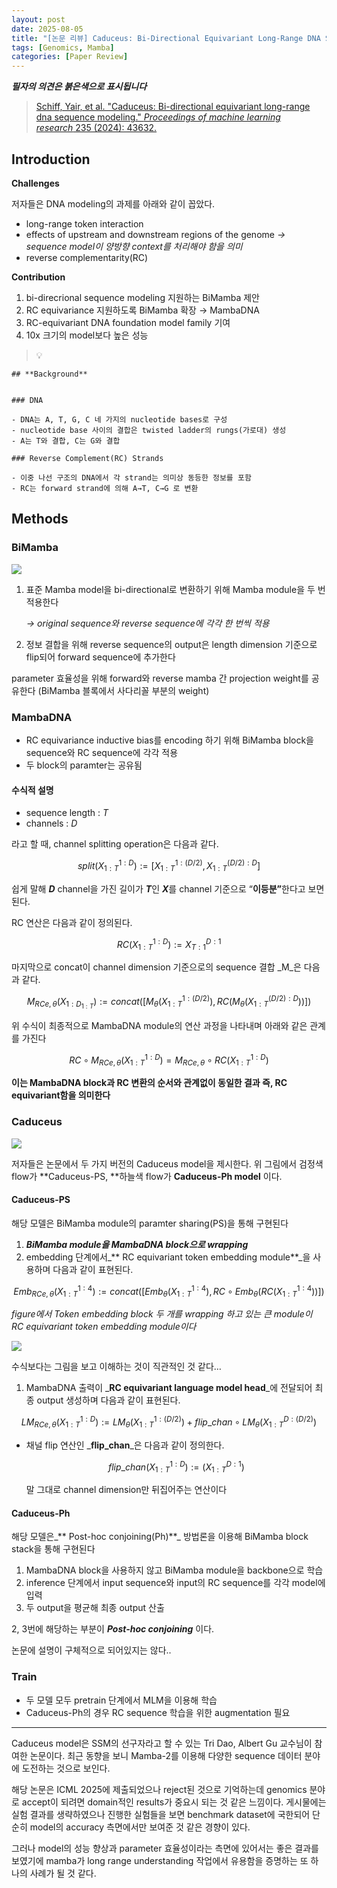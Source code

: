 ```yaml
---
layout: post
date: 2025-08-05
title: "[논문 리뷰] Caduceus: Bi-Directional Equivariant Long-Range DNA Sequence Modeling"
tags: [Genomics, Mamba]
categories: [Paper Review]
---
```


<span class="notion-red">_**필자의 의견은 붉은색으로 표시됩니다**_</span>


> [Schiff, Yair, et al. "Caduceus: Bi-directional equivariant long-range dna sequence modeling." ](https://pmc.ncbi.nlm.nih.gov/articles/PMC12189541/)[_Proceedings of machine learning research_](https://pmc.ncbi.nlm.nih.gov/articles/PMC12189541/)[ 235 (2024): 43632.](https://pmc.ncbi.nlm.nih.gov/articles/PMC12189541/)



## Introduction


**Challenges**


저자들은 DNA modeling의 과제를 아래와 같이 꼽았다.

- long-range token interaction
- effects of upstream and downstream regions of the genome 
_→ sequence model이 양방향 context를 처리해야 함을 의미_
- reverse complementarity(RC)

**Contribution**

1. bi-direcrional sequence modeling 지원하는 BiMamba 제안
1. RC equivariance 지원하도록 BiMamba 확장 → MambaDNA
1. RC-equivariant DNA foundation model family 기여
1. 10x 크기의 model보다 높은 성능

> 💡 


	## **Background**


	### DNA

	- DNA는 A, T, G, C 네 가지의 nucleotide bases로 구성
	- nucleotide base 사이의 결합은 twisted ladder의 rungs(가로대) 생성
	- A는 T와 결합, C는 G와 결합

	### Reverse Complement(RC) Strands

	- 이중 나선 구조의 DNA에서 각 strand는 의미상 동등한 정보를 포함
	- RC는 forward strand에 의해 A→T, C→G 로 변환


## Methods



### BiMamba


![](https://prod-files-secure.s3.us-west-2.amazonaws.com/542b861c-36a8-4051-84e5-8804b6728dba/2c247d59-7815-4980-99f0-8f0d21f445a7/image.png?X-Amz-Algorithm=AWS4-HMAC-SHA256&X-Amz-Content-Sha256=UNSIGNED-PAYLOAD&X-Amz-Credential=ASIAZI2LB466TLQWBB3G%2F20250921%2Fus-west-2%2Fs3%2Faws4_request&X-Amz-Date=20250921T070112Z&X-Amz-Expires=3600&X-Amz-Security-Token=IQoJb3JpZ2luX2VjEIX%2F%2F%2F%2F%2F%2F%2F%2F%2F%2FwEaCXVzLXdlc3QtMiJHMEUCICdFdf3reHYq6fUphGKJw7VTb8mEuhh%2FXHKPE6FzMW6lAiEA5DpUc5%2F9cmCR07YpqlPnSccuPIkrx8Lk%2B6dlxKbqURIqiAQI%2Fv%2F%2F%2F%2F%2F%2F%2F%2F%2F%2FARAAGgw2Mzc0MjMxODM4MDUiDEjM3B8h76MuMYxycircA%2FxUqE2JpM8V2SYEbvsY4NwbXATAAQQeH8zR4dAFPPAfCI0CU1Z%2BdHXyd9kmi16%2BXUbt69QIrWpVz8%2FRNR1vLxQz1lf7IEZXyuTmuc%2F1%2Fm5I37o5ja6agtsUidbavNrezsh3mds77HnFt6Zr42qOl%2FamPbwW4CyP7DgR8jjtMGgLryRJX3XYJsfKZ68LExVrIuO3cPKmg4q6nY8XitdN2kGDC%2B5IYyMPrMMnzwkDYRWyYImA3HmtrhStVm8mJ2yMhh13MRwkwVZy9%2BPoRvtlPQ%2BrhWgQiC6k%2BrXTom1Olv8N1H9RUEbl%2BhgRdHWVSHVWuvw%2F4%2B5ig2qGPf62%2F1bR1bk3WZeAGnZP0tsAw9OOrFIKsUnJEHIe0Xrwwlx5kJ2ER4VsnpuAWjPHBrgh%2F4ci4YJihBbwBplCsbCWOzEJ4%2FnfrpRuOkqt%2Fu9CwnLyadgm5PYj60XCz9GP6nNZaon4%2BtjeUJa%2FtiVowyJKkZxpWbN55IbbawyYUbIhlGphuV8yjGg6h1dBA4dsD5NeE0QjhZs1By%2Bi38IGWUoZAZCuDKHDm2GliMulMjTiT7wegl4c%2FrM8x9j6JprrpodA21a09p6TspSIeyL6XyXmyFCp8o18S2aIM53DGwxVMr7kMN7%2BvcYGOqUB2%2BvS71yx5kUt0QY0v4OJ2dgcAXxPs0HZgREWyLZluYoa0%2BFfLnQzR9AoxLiqr3nXdtj0vUB%2BT9sRClkgFWWc3qfchDtlnf4oA%2FVn7Hfoob6r2b9RbeMhc5wdzoQwIA4feYYlrKf3T1PoNqNWKuMkEjtoJkQf9rzK622y57YrMUgpPl6TQUGEJtSZ5tMMyeuLuhZd4ZdPszdHlSVPele5D8EyEK6%2B&X-Amz-Signature=b1705d146c471c73ae23c469877500ebe48be0c141d109abcaf094372af6638e&X-Amz-SignedHeaders=host&x-amz-checksum-mode=ENABLED&x-id=GetObject)

1. 표준 Mamba model을 bi-directional로 변환하기 위해 Mamba module을 두 번 적용한다

	_→ original sequence와 reverse sequence에 각각 한 번씩 적용_

1. 정보 결합을 위해 reverse sequence의 output은 length dimension 기준으로 flip되어 forward sequence에 추가한다

parameter 효율성을 위해 forward와 reverse mamba 간 projection weight를 공유한다 (BiMamba 블록에서 사다리꼴 부분의 weight)



### MambaDNA

- RC equivariance inductive bias를 encoding 하기 위해 BiMamba block을 sequence와 RC sequence에 각각 적용
- 두 block의 paramter는 공유됨


#### 수식적 설명

- sequence length : _T_
- channels : _D_

라고 할 때,  channel splitting operation은 다음과 같다.


$$
split(X^{1:D}_{1:T}):=[X^{1:(D/2)}_{1:T},X^{(D/2):D}_{1:T}]
$$


<span class="notion-red">쉽게 말해 </span><span class="notion-red">_**D**_</span><span class="notion-red"> channel을 가진 길이가 </span><span class="notion-red">_**T**_</span><span class="notion-red">인 </span><span class="notion-red">_**X**_</span><span class="notion-red">를 channel 기준으로 “</span><span class="notion-red">**이등분”**</span><span class="notion-red">한다고 보면 된다.</span>


RC 연산은 다음과 같이 정의된다.


$$
RC(X^{1:D}_{1:T}):=X^{D:1}_{T:1}
$$


마지막으로 concat이 channel dimension 기준으로의 sequence 결합 _M_은 다음과 같다.


$$
M_{RCe,\theta}(X_{1:D_{1:T}}):=concat([M_{\theta}(X^{1:(D/2)}_{1:T}),RC(M_{\theta}(X^{(D/2):D}_{1:T}))])
$$


위 수식이 최종적으로 MambaDNA module의 연산 과정을 나타내며 아래와 같은 관계를 가진다


$$
RC\circ M_{RCe,\theta}(X^{1:D}_{1:T}) = M_{RCe,\theta} \circ RC(X^{1:D}_{1:T})
$$


**이는 MambaDNA block과 RC 변환의 순서와 관계없이 동일한 결과 즉, RC equivariant함을 의미한다**



### Caduceus


![](https://prod-files-secure.s3.us-west-2.amazonaws.com/542b861c-36a8-4051-84e5-8804b6728dba/f94a60d7-8145-473b-aef9-7c68d3ec604a/image.png?X-Amz-Algorithm=AWS4-HMAC-SHA256&X-Amz-Content-Sha256=UNSIGNED-PAYLOAD&X-Amz-Credential=ASIAZI2LB466TLQWBB3G%2F20250921%2Fus-west-2%2Fs3%2Faws4_request&X-Amz-Date=20250921T070112Z&X-Amz-Expires=3600&X-Amz-Security-Token=IQoJb3JpZ2luX2VjEIX%2F%2F%2F%2F%2F%2F%2F%2F%2F%2FwEaCXVzLXdlc3QtMiJHMEUCICdFdf3reHYq6fUphGKJw7VTb8mEuhh%2FXHKPE6FzMW6lAiEA5DpUc5%2F9cmCR07YpqlPnSccuPIkrx8Lk%2B6dlxKbqURIqiAQI%2Fv%2F%2F%2F%2F%2F%2F%2F%2F%2F%2FARAAGgw2Mzc0MjMxODM4MDUiDEjM3B8h76MuMYxycircA%2FxUqE2JpM8V2SYEbvsY4NwbXATAAQQeH8zR4dAFPPAfCI0CU1Z%2BdHXyd9kmi16%2BXUbt69QIrWpVz8%2FRNR1vLxQz1lf7IEZXyuTmuc%2F1%2Fm5I37o5ja6agtsUidbavNrezsh3mds77HnFt6Zr42qOl%2FamPbwW4CyP7DgR8jjtMGgLryRJX3XYJsfKZ68LExVrIuO3cPKmg4q6nY8XitdN2kGDC%2B5IYyMPrMMnzwkDYRWyYImA3HmtrhStVm8mJ2yMhh13MRwkwVZy9%2BPoRvtlPQ%2BrhWgQiC6k%2BrXTom1Olv8N1H9RUEbl%2BhgRdHWVSHVWuvw%2F4%2B5ig2qGPf62%2F1bR1bk3WZeAGnZP0tsAw9OOrFIKsUnJEHIe0Xrwwlx5kJ2ER4VsnpuAWjPHBrgh%2F4ci4YJihBbwBplCsbCWOzEJ4%2FnfrpRuOkqt%2Fu9CwnLyadgm5PYj60XCz9GP6nNZaon4%2BtjeUJa%2FtiVowyJKkZxpWbN55IbbawyYUbIhlGphuV8yjGg6h1dBA4dsD5NeE0QjhZs1By%2Bi38IGWUoZAZCuDKHDm2GliMulMjTiT7wegl4c%2FrM8x9j6JprrpodA21a09p6TspSIeyL6XyXmyFCp8o18S2aIM53DGwxVMr7kMN7%2BvcYGOqUB2%2BvS71yx5kUt0QY0v4OJ2dgcAXxPs0HZgREWyLZluYoa0%2BFfLnQzR9AoxLiqr3nXdtj0vUB%2BT9sRClkgFWWc3qfchDtlnf4oA%2FVn7Hfoob6r2b9RbeMhc5wdzoQwIA4feYYlrKf3T1PoNqNWKuMkEjtoJkQf9rzK622y57YrMUgpPl6TQUGEJtSZ5tMMyeuLuhZd4ZdPszdHlSVPele5D8EyEK6%2B&X-Amz-Signature=a8ea52bf6a3c06ef8834f72799dd983f4deeb9a6f0d11ebf8d3198477078ef7c&X-Amz-SignedHeaders=host&x-amz-checksum-mode=ENABLED&x-id=GetObject)


저자들은 논문에서 두 가지 버전의 Caduceus model을 제시한다. 위 그림에서 검정색 flow가 **Caduceus-PS, **하늘색 flow가 **Caduceus-Ph model** 이다.



#### Caduceus-PS


해당 모델은 BiMamba module의 paramter sharing(PS)을 통해 구현된다

1. _**BiMamba module을 MambaDNA block으로 wrapping**_
1. embedding 단계에서_** RC equivariant token embedding module**_을 사용하며 다음과 같이 표현된다.

$$
Emb_{RCe,\theta}(X^{1:4}_{1:T}):=concat([Emb_{\theta}(X^{1:4}_{1:T}),RC \circ Emb_{\theta}(RC(X^{1:4}_{1:T}))])
$$


_figure에서 Token embedding block 두 개를 wrapping 하고 있는 큰 module이 RC equivariant token embedding module이다_


![](https://prod-files-secure.s3.us-west-2.amazonaws.com/542b861c-36a8-4051-84e5-8804b6728dba/b175e4da-71eb-4e91-8c23-a06dabe673c9/image.png?X-Amz-Algorithm=AWS4-HMAC-SHA256&X-Amz-Content-Sha256=UNSIGNED-PAYLOAD&X-Amz-Credential=ASIAZI2LB466TLQWBB3G%2F20250921%2Fus-west-2%2Fs3%2Faws4_request&X-Amz-Date=20250921T070115Z&X-Amz-Expires=3600&X-Amz-Security-Token=IQoJb3JpZ2luX2VjEIX%2F%2F%2F%2F%2F%2F%2F%2F%2F%2FwEaCXVzLXdlc3QtMiJHMEUCICdFdf3reHYq6fUphGKJw7VTb8mEuhh%2FXHKPE6FzMW6lAiEA5DpUc5%2F9cmCR07YpqlPnSccuPIkrx8Lk%2B6dlxKbqURIqiAQI%2Fv%2F%2F%2F%2F%2F%2F%2F%2F%2F%2FARAAGgw2Mzc0MjMxODM4MDUiDEjM3B8h76MuMYxycircA%2FxUqE2JpM8V2SYEbvsY4NwbXATAAQQeH8zR4dAFPPAfCI0CU1Z%2BdHXyd9kmi16%2BXUbt69QIrWpVz8%2FRNR1vLxQz1lf7IEZXyuTmuc%2F1%2Fm5I37o5ja6agtsUidbavNrezsh3mds77HnFt6Zr42qOl%2FamPbwW4CyP7DgR8jjtMGgLryRJX3XYJsfKZ68LExVrIuO3cPKmg4q6nY8XitdN2kGDC%2B5IYyMPrMMnzwkDYRWyYImA3HmtrhStVm8mJ2yMhh13MRwkwVZy9%2BPoRvtlPQ%2BrhWgQiC6k%2BrXTom1Olv8N1H9RUEbl%2BhgRdHWVSHVWuvw%2F4%2B5ig2qGPf62%2F1bR1bk3WZeAGnZP0tsAw9OOrFIKsUnJEHIe0Xrwwlx5kJ2ER4VsnpuAWjPHBrgh%2F4ci4YJihBbwBplCsbCWOzEJ4%2FnfrpRuOkqt%2Fu9CwnLyadgm5PYj60XCz9GP6nNZaon4%2BtjeUJa%2FtiVowyJKkZxpWbN55IbbawyYUbIhlGphuV8yjGg6h1dBA4dsD5NeE0QjhZs1By%2Bi38IGWUoZAZCuDKHDm2GliMulMjTiT7wegl4c%2FrM8x9j6JprrpodA21a09p6TspSIeyL6XyXmyFCp8o18S2aIM53DGwxVMr7kMN7%2BvcYGOqUB2%2BvS71yx5kUt0QY0v4OJ2dgcAXxPs0HZgREWyLZluYoa0%2BFfLnQzR9AoxLiqr3nXdtj0vUB%2BT9sRClkgFWWc3qfchDtlnf4oA%2FVn7Hfoob6r2b9RbeMhc5wdzoQwIA4feYYlrKf3T1PoNqNWKuMkEjtoJkQf9rzK622y57YrMUgpPl6TQUGEJtSZ5tMMyeuLuhZd4ZdPszdHlSVPele5D8EyEK6%2B&X-Amz-Signature=c4c634985e5cef903749c60f8da95e462327aa27d55fdc2bfb8e6b0d3c096838&X-Amz-SignedHeaders=host&x-amz-checksum-mode=ENABLED&x-id=GetObject)


<span class="notion-red">수식보다는 그림을 보고 이해하는 것이 직관적인 것 같다…</span>

1. MambaDNA 출력이 _**RC equivariant language model head**_에 전달되어 최종 output 생성하며 다음과 같이 표현된다.

$$
LM_{RCe,\theta}(X^{1:D}_{1:T}):= LM_{\theta}(X^{1:(D/2)}_{1:T})+flip\_chan\circ LM_{\theta}(X^{D:(D/2)}_{1:T})
$$

- 채널 flip 연산인 _**flip\_chan**_은 다음과 같이 정의한다.

	$$
	flip\_chan(X^{1:D}_{1:T}):=(X^{D:1}_{1:T})
	$$


	말 그대로 channel dimension만 뒤집어주는 연산이다



#### Caduceus-Ph


해당 모델은_** Post-hoc conjoining(Ph)**_ 방법론을 이용해 BiMamba block stack을 통해 구현된다

1. MambaDNA block을 사용하지 않고 BiMamba module을 backbone으로 학습
1. inference 단계에서 input sequence와 input의 RC sequence를 각각 model에 입력
1. 두 output을 평균해 최종 output 산출

2, 3번에 해당하는 부분이 _**Post-hoc conjoining**_ 이다.


<span class="notion-red">논문에 설명이 구체적으로 되어있지는 않다..</span>



### Train

- 두 모델 모두 pretrain 단계에서 MLM을 이용해 학습
- Caduceus-Ph의 경우 RC sequence 학습을 위한 augmentation 필요

---


<span class="notion-red">Caduceus model은 SSM의 선구자라고 할 수 있는 Tri Dao, Albert Gu 교수님이 참여한 논문이다. 최근 동향을 보니 Mamba-2를 이용해 다양한 sequence 데이터 분야에 도전하는 것으로 보인다.</span>


<span class="notion-red">해당 논문은 ICML 2025에 제출되었으나 reject된 것으로 기억하는데 genomics 분야로 accept이 되려면 domain적인 results가 중요시 되는 것 같은 느낌이다. 게시물에는 실험 결과를 생략하였으나 진행한 실험들을 보면 benchmark dataset에 국한되어 단순히 model의 accuracy 측면에서만 보여준 것 같은 경향이 있다.</span>


<span class="notion-red">그러나 model의 성능 향상과 parameter 효율성이라는 측면에 있어서는 좋은 결과를 보였기에 mamba가 long range understanding 작업에서 유용함을 증명하는 또 하나의 사례가 될 것 같다.</span>

